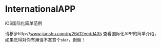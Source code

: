 # InternationalAPP
iOS国际化简单范例

请移步http://www.jianshu.com/p/26d12eedd435 查看国际化APP的简单介绍，如果觉得对你有用请不吝赏个star，谢谢！
